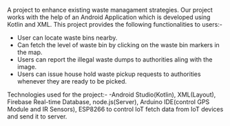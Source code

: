 A project to enhance existing waste managament strategies.
Our project works with the help of an Android Application which is developed using Kotlin and XML.
This project provides the following functionalities to users:-
  - User can locate waste bins nearby.
  - Can fetch the level of waste bin by clicking on the waste bin markers in the map.
  - Users can report the illegal waste dumps to authorities aling with the image.
  - Users can issue house hold waste pickup requests to authorities whenever they are ready to be picked.

Technologies used for the project:-
  -Android Studio(Kotlin), XML(Layout), Firebase Real-time Database, node.js(Server), Arduino IDE(control GPS Module and IR Sensors), ESP8266 to control IoT fetch data from IoT devices and send it to server.
